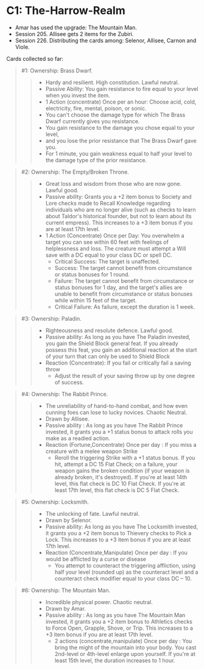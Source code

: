 # C1: The-Harrow-Realm

- Amar has used the upgrade: The Mountain Man.
- Session 205. Allisee gets 2 items for the Zubiri.
- Session 226. Distributing the cards among: Selenor, Allisee, Carnon and Viole.

Cards collected so far:

> #1: Ownership: Brass Dwarf.
>> - Hardy and resilient. High constitution. Lawful neutral.
>> - Passive Ability: You gain resistance to fire equal to your level when you invest the item.
>> - 1 Action (concentrate) Once per an hour: Choose acid, cold, electricity, fire, mental, poison, or sonic. 
>> - You can't choose the damage type for which The Brass Dwarf currently gives you resistance.
>> - You gain resistance to the damage you chose equal to your level, 
>> - and you lose the prior resistance that The Brass Dwarf gave you. 
>> - For 1 minute, you gain weakness equal to half your level to the damage type of the prior resistance.

> #2: Ownership: The Empty/Broken Throne.
>> - Great loss and wisdom from those who are now gone. Lawful good.
>> - Passive ability: Grants you a +2 item bonus to Society and Lore checks made to Recall Knowledge regarding individuals who are no longer alive (such as checks to learn about Taldor's historical founder, but not to learn about its current empress). This increases to a +3 item bonus if you are at least 17th level.
>> - 1 Action (Concentrate) Once per Day: You overwhelm a target you can see within 60 feet with feelings of helplessness and loss. The creature must attempt a Will save with a DC equal to your class DC or spell DC. 
>>   - Critical Success: The target is unaffected. 
>>   - Success: The target cannot benefit from circumstance or status bonuses for 1 round. 
>>   - Failure: The target cannot benefit from circumstance or status bonuses for 1 day, and the target's allies are unable to benefit from circumstance or status bonuses while within 15 feet of the target. 
>>   - Critical Failure: As failure, except the duration is 1 week.

> #3: Ownership: Paladin.
>> - Righteousness and resolute defence. Lawful good.
>> - Passive ability: As long as you have The Paladin invested, you gain the Shield Block general feat. If you already possess this feat, you gain an additional reaction at the start of your turn that can only be used to Shield Block
>> - Reaction (Concentrate): If you fail or critically fail a saving throw 
>>   - Adjust the result of your saving throw up by one degree of success.

> #4: Ownership: The Rabbit Prince.
>> - The unreliability of hand-to-hand combat, and how even cunning foes can lose to lucky novices. Chaotic Neutral.
>> - Drawn by Allisee.
>> - Passive ability : As long as you have The Rabbit Prince invested, it grants you a +1 status bonus to attack rolls you make as a readied action.
>> - Reaction (Fortune,Concentrate) Once per day : If you miss a creature with a melee weapon Strike 
>>   - Reroll the triggering Strike with a +1 status bonus. If you hit, attempt a DC 15 Flat Check; on a failure, your weapon gains the broken condition (if your weapon is already broken, it's destroyed). If you're at least 14th level, this flat check is DC 10 Flat Check. If you're at least 17th level, this flat check is DC 5 Flat Check.

> #5: Ownership: Locksmith.
>> - The unlocking of fate. Lawful neutral.
>> - Drawn by Selenor.
>> - Passive ability: As long as you have The Locksmith invested, it grants you a +2 item bonus to Thievery checks to Pick a Lock. This increases to a +3 item bonus if you are at least 17th level.
>> - Reaction (Concentrate,Manipulate) Once per day : If you would be afflicted by a curse or disease
>>   - You attempt to counteract the triggering affliction, using half your level (rounded up) as the counteract level and a counteract check modifier equal to your class DC – 10.

> #6: Ownership: The Mountain Man.
>> - Incredible physical power. Chaotic neutral.
>> - Drawn by Amar.
>> - Passive ability : As long as you have The Mountain Man invested, it grants you a +2 item bonus to Athletics checks to Force Open, Grapple, Shove, or Trip. This increases to a +3 item bonus if you are at least 17th level.
>>   - 2 actions (concentrate,manipulate) Once per day : You bring the might of the mountain into your body. You cast 2nd-level or 4th-level enlarge upon yourself. If you're at least 15th level, the duration increases to 1 hour. 
